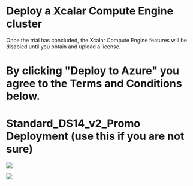 # Deploy a Xcalar Compute Engine cluster
Once the trial has concluded, the Xcalar Compute Engine features will be disabled until you obtain and upload a license.

# By clicking "Deploy to Azure" you agree to the Terms and Conditions below.

# Standard_DS14_v2_Promo Deployment (use this if you are not sure)

<a href="https://portal.azure.com/#create/Microsoft.Template/uri/https%3A%2F%2Fraw.githubusercontent.com%2Fxcalar-inc%2Fazure-arm-cluster%2Fmaster%2Fazuredeploy.json"
    target="_blank">
    <img src="http://azuredeploy.net/deploybutton.png" />
</a>

<a href="http://armviz.io/#/?load=https%3A%2F%2Fraw.githubusercontent.com%2Fxcalar-inc%2Fazure-arm-cluster%2Fmaster%2Fazuredeploy.json"
    target="_blank">
    <img src="http://armviz.io/visualizebutton.png"/>
</a>

